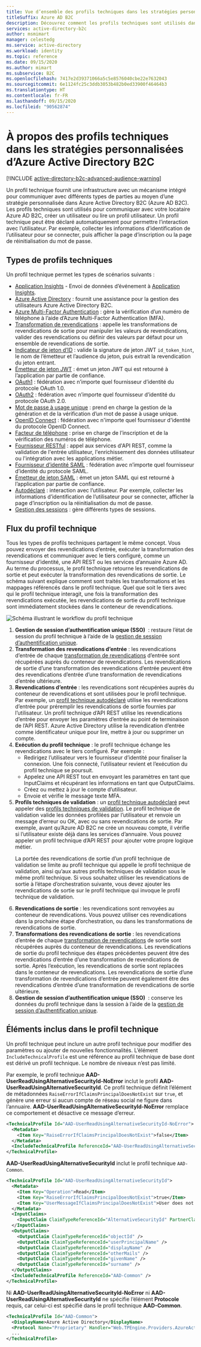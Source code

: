 ```yaml
---
title: Vue d’ensemble des profils techniques dans les stratégies personnalisées
titleSuffix: Azure AD B2C
description: Découvrez comment les profils techniques sont utilisés dans une stratégie personnalisée dans Azure Active Directory B2C.
services: active-directory-b2c
author: msmimart
manager: celestedg
ms.service: active-directory
ms.workload: identity
ms.topic: reference
ms.date: 09/15/2020
ms.author: mimart
ms.subservice: B2C
ms.openlocfilehash: 7417e2d39371066a5c5e8576040cbe22e7632043
ms.sourcegitcommit: 6e1124fc25c3ddb3053b482b0ed33900f46464b3
ms.translationtype: HT
ms.contentlocale: fr-FR
ms.lasthandoff: 09/15/2020
ms.locfileid: "90562874"
---
```

# <a name="about-technical-profiles-in-azure-active-directory-b2c-custom-policies"></a>À propos des profils techniques dans les stratégies personnalisées d’Azure Active Directory B2C

[!INCLUDE [active-directory-b2c-advanced-audience-warning](../../includes/active-directory-b2c-advanced-audience-warning.md)]

Un profil technique fournit une infrastructure avec un mécanisme intégré pour communiquer avec différents types de parties au moyen d’une stratégie personnalisée dans Azure Active Directory B2C (Azure AD B2C). Les profils techniques sont utilisés pour communiquer avec votre locataire Azure AD B2C, créer un utilisateur ou lire un profil utilisateur. Un profil technique peut être déclaré automatiquement pour permettre l’interaction avec l’utilisateur. Par exemple, collecter les informations d’identification de l’utilisateur pour se connecter, puis afficher la page d’inscription ou la page de réinitialisation du mot de passe.

## <a name="type-of-technical-profiles"></a>Types de profils techniques

Un profil technique permet les types de scénarios suivants :

- [Application Insights](application-insights-technical-profile.md) - Envoi de données d’événement à [Application Insights](../azure-monitor/app/app-insights-overview.md).
- [Azure Active Directory](active-directory-technical-profile.md) : fournit une assistance pour la gestion des utilisateurs Azure Active Directory B2C.
- [Azure Multi-Factor Authentication](multi-factor-auth-technical-profile.md) : gère la vérification d’un numéro de téléphone à l’aide d’Azure Multi-Factor Authentication (MFA). 
- [Transformation de revendications](claims-transformation-technical-profile.md) : appelle les transformations de revendications de sortie pour manipuler les valeurs de revendications, valider des revendications ou définir des valeurs par défaut pour un ensemble de revendications de sortie.
- [Indicateur de jeton d’ID](id-token-hint.md) : valide la signature de jeton JWT `id_token_hint`, le nom de l’émetteur et l’audience du jeton, puis extrait la revendication du jeton entrant.
- [Émetteur de jeton JWT](jwt-issuer-technical-profile.md) : émet un jeton JWT qui est retourné à l’application par partie de confiance.
- [OAuth1](oauth1-technical-profile.md) : fédération avec n’importe quel fournisseur d’identité du protocole OAuth 1.0.
- [OAuth2](oauth2-technical-profile.md) : fédération avec n’importe quel fournisseur d’identité du protocole OAuth 2.0.
- [Mot de passe à usage unique](one-time-password-technical-profile.md) : prend en charge la gestion de la génération et de la vérification d’un mot de passe à usage unique.
- [OpenID Connect](openid-connect-technical-profile.md) : fédération avec n'importe quel fournisseur d'identité du protocole OpenID Connect.
- [Facteur de téléphone](phone-factor-technical-profile.md) : prise en charge de l’inscription et de la vérification des numéros de téléphone.
- [Fournisseur RESTful](restful-technical-profile.md) : appel aux services d'API REST, comme la validation de l'entrée utilisateur, l'enrichissement des données utilisateur ou l'intégration avec les applications métier.
- [Fournisseur d’identité SAML](saml-identity-provider-technical-profile.md) : fédération avec n’importe quel fournisseur d’identité du protocole SAML.
- [Émetteur de jeton SAML](saml-issuer-technical-profile.md) : émet un jeton SAML qui est retourné à l’application par partie de confiance.
- [Autodéclaré](self-asserted-technical-profile.md) : interaction avec l’utilisateur. Par exemple, collecter les informations d’identification de l’utilisateur pour se connecter, afficher la page d’inscription ou la réinitialisation du mot de passe.
- [Gestion des sessions](custom-policy-reference-sso.md) : gère différents types de sessions.

## <a name="technical-profile-flow"></a>Flux du profil technique

Tous les types de profils techniques partagent le même concept. Vous pouvez envoyer des revendications d’entrée, exécuter la transformation des revendications et communiquer avec le tiers configuré, comme un fournisseur d’identité, une API REST ou les services d’annuaire Azure AD. Au terme du processus, le profil technique retourne les revendications de sortie et peut exécuter la transformation des revendications de sortie. Le schéma suivant explique comment sont traités les transformations et les mappages référencés dans le profil technique. Quel que soit le tiers avec qui le profil technique interagit, une fois la transformation des revendications exécutée, les revendications de sortie du profil technique sont immédiatement stockées dans le conteneur de revendications.

![Schéma illustrant le workflow du profil technique](./media/technical-profiles-overview/technical-profile-idp-saml-flow.png)

1. **Gestion de session d’authentification unique (SSO)**  : restaure l’état de session du profil technique à l’aide de la [gestion de session d’authentification unique](custom-policy-reference-sso.md).
1. **Transformation des revendications d’entrée** : les revendications d’entrée de chaque [transformation de revendications](claimstransformations.md) d’entrée sont récupérées auprès du conteneur de revendications.  Les revendications de sortie d’une transformation des revendications d’entrée peuvent être des revendications d’entrée d’une transformation de revendications d’entrée ultérieure.
1. **Revendications d’entrée** : les revendications sont récupérées auprès du conteneur de revendications et sont utilisées pour le profil technique. Par exemple, un [profil technique autodéclaré](self-asserted-technical-profile.md) utilise les revendications d’entrée pour préremplir les revendications de sortie fournies par l’utilisateur. Un profil technique d’API REST utilise les revendications d’entrée pour envoyer les paramètres d’entrée au point de terminaison de l’API REST. Azure Active Directory utilise la revendication d’entrée comme identificateur unique pour lire, mettre à jour ou supprimer un compte.
1. **Exécution du profil technique** : le profil technique échange les revendications avec le tiers configuré. Par exemple :
    - Redirigez l’utilisateur vers le fournisseur d’identité pour finaliser la connexion. Une fois connecté, l’utilisateur revient et l’exécution du profil technique se poursuit.
    - Appelez une API REST tout en envoyant les paramètres en tant que InputClaims et récupérant les informations en tant que OutputClaims.
    - Créez ou mettez à jour le compte d’utilisateur.
    - Envoie et vérifie le message texte MFA.
1. **Profils techniques de validation** : un [profil technique autodéclaré](self-asserted-technical-profile.md) peut appeler des [profils techniques de validation](validation-technical-profile.md). Le profil technique de validation valide les données profilées par l’utilisateur et renvoie un message d’erreur ou OK, avec ou sans revendications de sortie. Par exemple, avant qu’Azure AD B2C ne crée un nouveau compte, il vérifie si l’utilisateur existe déjà dans les services d’annuaire. Vous pouvez appeler un profil technique d’API REST pour ajouter votre propre logique métier.<p>La portée des revendications de sortie d’un profil technique de validation se limite au profil technique qui appelle le profil technique de validation, ainsi qu’aux autres profils techniques de validation sous le même profil technique. Si vous souhaitez utiliser les revendications de sortie à l’étape d’orchestration suivante, vous devez ajouter les revendications de sortie sur le profil technique qui invoque le profil technique de validation.
1. **Revendications de sortie** : les revendications sont renvoyées au conteneur de revendications. Vous pouvez utiliser ces revendications dans la prochaine étape d’orchestration, ou dans les transformations de revendications de sortie.
1. **Transformations des revendications de sortie** : les revendications d’entrée de chaque [transformation de revendications](claimstransformations.md) de sortie sont récupérées auprès du conteneur de revendications. Les revendications de sortie du profil technique des étapes précédentes peuvent être des revendications d’entrée d’une transformation de revendications de sortie. Après l’exécution, les revendications de sortie sont replacées dans le conteneur de revendications. Les revendications de sortie d’une transformation de revendications d’entrée peuvent également être des revendications d’entrée d’une transformation de revendications de sortie ultérieure.
1. **Gestion de session d’authentification unique (SSO)**  : conserve les données du profil technique dans la session à l’aide de la [gestion de session d’authentification unique](custom-policy-reference-sso.md).


## <a name="technical-profile-inclusion"></a>Éléments inclus dans le profil technique

Un profil technique peut inclure un autre profil technique pour modifier des paramètres ou ajouter de nouvelles fonctionnalités.  L’élément `IncludeTechnicalProfile` est une référence au profil technique de base dont est dérivé un profil technique. Le nombre de niveaux n’est pas limité.

Par exemple, le profil technique **AAD-UserReadUsingAlternativeSecurityId-NoError** inclut le profil **AAD-UserReadUsingAlternativeSecurityId**. Ce profil technique définit l’élément de métadonnées `RaiseErrorIfClaimsPrincipalDoesNotExist` sur `true`, et génère une erreur si aucun compte de réseau social ne figure dans l’annuaire. **AAD-UserReadUsingAlternativeSecurityId-NoError** remplace ce comportement et désactive ce message d’erreur.

```xml
<TechnicalProfile Id="AAD-UserReadUsingAlternativeSecurityId-NoError">
  <Metadata>
    <Item Key="RaiseErrorIfClaimsPrincipalDoesNotExist">false</Item>
  </Metadata>
  <IncludeTechnicalProfile ReferenceId="AAD-UserReadUsingAlternativeSecurityId" />
</TechnicalProfile>
```

**AAD-UserReadUsingAlternativeSecurityId** inclut le profil technique `AAD-Common`.

```xml
<TechnicalProfile Id="AAD-UserReadUsingAlternativeSecurityId">
  <Metadata>
    <Item Key="Operation">Read</Item>
    <Item Key="RaiseErrorIfClaimsPrincipalDoesNotExist">true</Item>
    <Item Key="UserMessageIfClaimsPrincipalDoesNotExist">User does not exist. Please sign up before you can sign in.</Item>
  </Metadata>
  <InputClaims>
    <InputClaim ClaimTypeReferenceId="AlternativeSecurityId" PartnerClaimType="alternativeSecurityId" Required="true" />
  </InputClaims>
  <OutputClaims>
    <OutputClaim ClaimTypeReferenceId="objectId" />
    <OutputClaim ClaimTypeReferenceId="userPrincipalName" />
    <OutputClaim ClaimTypeReferenceId="displayName" />
    <OutputClaim ClaimTypeReferenceId="otherMails" />
    <OutputClaim ClaimTypeReferenceId="givenName" />
    <OutputClaim ClaimTypeReferenceId="surname" />
  </OutputClaims>
  <IncludeTechnicalProfile ReferenceId="AAD-Common" />
</TechnicalProfile>
```

Ni **AAD-UserReadUsingAlternativeSecurityId-NoError** ni **AAD-UserReadUsingAlternativeSecurityId** ne spécifie l’élément **Protocole** requis, car celui-ci est spécifié dans le profil technique **AAD-Common**.

```xml
<TechnicalProfile Id="AAD-Common">
  <DisplayName>Azure Active Directory</DisplayName>
  <Protocol Name="Proprietary" Handler="Web.TPEngine.Providers.AzureActiveDirectoryProvider, Web.TPEngine, Version=1.0.0.0, Culture=neutral, PublicKeyToken=null" />
  ...
</TechnicalProfile>
```
